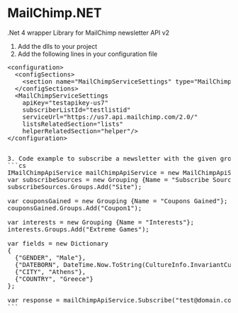 
# MailChimp.NET


.Net 4 wrapper Library for MailChimp newsletter API v2


1. Add the dlls to your project
2. Add the following lines in your configuration file
<pre>
&lt;configuration&gt;
  &lt;configSections&gt;
    &lt;section name="MailChimpServiceSettings" type="MailChimp.Net.Settings.MailChimpServiceConfiguration, MailChimp.Net.Settings" />
  &lt;/configSections&gt;
  &lt;MailChimpServiceSettings
    apiKey="testapikey-us7"
    subscriberListId="testlistid"
    serviceUrl="https://us7.api.mailchimp.com/2.0/"
    listsRelatedSection="lists"
    helperRelatedSection="helper"/&gt;
&lt;/configuration&gt;<pre>

3. Code example to subscribe a newsletter with the given groupings and merge vars
```cs
IMailChimpApiService mailChimpApiService = new MailChimpApiService(MailChimpServiceConfiguration.Settings.ApiKey);
var subscribeSources = new Grouping {Name = "Subscribe Source"};
subscribeSources.Groups.Add("Site");

var couponsGained = new Grouping {Name = "Coupons Gained"};
couponsGained.Groups.Add("Coupon1");

var interests = new Grouping {Name = "Interests"};
interests.Groups.Add("Extreme Games");

var fields = new Dictionary<string, string>
{
  {"GENDER", "Male"},
  {"DATEBORN", DateTime.Now.ToString(CultureInfo.InvariantCulture)},
  {"CITY", "Athens"},
  {"COUNTRY", "Greece"}
};

var response = mailChimpApiService.Subscribe("test@domain.com", new List() { subscribeSources, couponsGained, interests }, fields, true);
```
